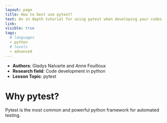 ```yaml
---
layout: page
title: How to best use pytest?
text: An in depth tutorial for using pytest when developing your codes.
link: 
visible: true
tags:
  # languages
  - python
  # levels
  - advanced
---
```


<!-- change visible to true if you want it on the site -->
<!-- remove any tags listed above that are not relevant -->

 - **Authors**: Gladys Nalvarte and Anne Fouilloux
 - **Research field**: Code development in python
 - **Lesson Topic**: pytest

# Why pytest?

Pytest is the most common and powerful python framework for automated testing.


